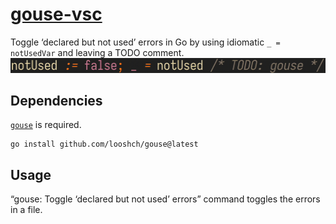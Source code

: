 # [gouse-vsc](https://marketplace.visualstudio.com/items?itemName=looshch.gouse)
Toggle ‘declared but not used’ errors in Go by using idiomatic `_ = notUsedVar`
and leaving a TODO comment.
![a demo gif](https://raw.githubusercontent.com/looshch/gouse/master/demo.gif)

## Dependencies
[`gouse`](https://github.com/looshch/gouse) is required.
```
go install github.com/looshch/gouse@latest
```

## Usage
“gouse: Toggle ‘declared but not used’ errors” command toggles the errors in a file.
